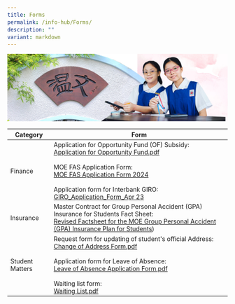 ```yaml
---
title: Forms
permalink: /info-hub/Forms/
description: ""
variant: markdown
---
```

![](/images/01%20Banner%20Photos/06%20subpage%20infohub.jpg)

| Category | Form | 
| -------- | -------- |
| Finance     | Application for Opportunity Fund (OF) Subsidy:<br>[Application for Opportunity Fund.pdf](/files/06%20Infohub/Application%20for%20Opportunity%20Fund.pdf)<br><br>MOE FAS Application Form:<br>[MOE FAS Application Form 2024](/files/06%20Infohub/FAS/Document1_2024_MOE_FAS_Application_Form.pdf)<br><br>Application form for Interbank GIRO:<br>[GIRO_Application_Form_Apr 23](/files/06%20Infohub/Giro/giro_application_form_apr2023.pdf) |
| Insurance | Master Contract for Group Personal Accident (GPA) Insurance for Students Fact Sheet:<br>[Revised Factsheet for the MOE Group Personal Accident (GPA) Insurance Plan for Students](/files/06%20Infohub/Insurance/Product_Fact_Sheet__Year_2024_May__Revised.pdf)) |
| Student Matters | Request form for updating of student's official Address:<br>[Change of Address Form.pdf](/files/06%20Infohub/Change%20of%20Address%20Form.pdf)<br><br>Application form for Leave of Absence:<br>[Leave of Absence Application Form.pdf](/files/06%20Infohub/Leave%20of%20Absence%20Application%20Form.pdf)<br><br>Waiting list form:<br>[Waiting List.pdf](/files/06%20Infohub/Waiting%20List.pdf) |